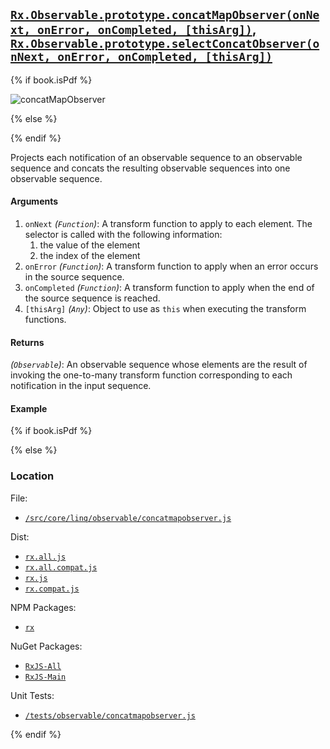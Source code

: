 ## [`Rx.Observable.prototype.concatMapObserver(onNext, onError, onCompleted, [thisArg])`, `Rx.Observable.prototype.selectConcatObserver(onNext, onError, onCompleted, [thisArg])`](https://github.com/Reactive-Extensions/RxJS/blob/master/src/core/linq/observable/concatmapobserver.js)

{% if book.isPdf %}

![concatMapObserver](http://reactivex.io/documentation/operators/images/concatMapObserver.png)

{% else %}



{% endif %}

Projects each notification of an observable sequence to an observable sequence and concats the resulting observable sequences into one observable sequence.

#### Arguments
1. `onNext` *(`Function`)*:  A transform function to apply to each element. The selector is called with the following information:
    1. the value of the element
    2. the index of the element
2. `onError` *(`Function`)*: A transform function to apply when an error occurs in the source sequence.
3. `onCompleted` *(`Function`)*: A transform function to apply when the end of the source sequence is reached.
4. `[thisArg]` *(`Any`)*: Object to use as `this` when executing the transform functions.

#### Returns
*(`Observable`)*: An observable sequence whose elements are the result of invoking the one-to-many transform function corresponding to each notification in the input sequence.

#### Example

[](http://jsbin.com/dasivu/1/embed?js,console)

{% if book.isPdf %}



{% else %}

### Location

File:
- [`/src/core/linq/observable/concatmapobserver.js`](https://github.com/Reactive-Extensions/RxJS/blob/master/src/core/linq/observable/concatmapobserver.js)

Dist:
- [`rx.all.js`](https://github.com/Reactive-Extensions/RxJS/blob/master/dist/rx.all.js)
- [`rx.all.compat.js`](https://github.com/Reactive-Extensions/RxJS/blob/master/dist/rx.all.compat.js)
- [`rx.js`](https://github.com/Reactive-Extensions/RxJS/blob/master/dist/rx.js)
- [`rx.compat.js`](https://github.com/Reactive-Extensions/RxJS/blob/master/dist/rx.compat.js)

NPM Packages:
- [`rx`](https://www.npmjs.org/package/rx)

NuGet Packages:
- [`RxJS-All`](http://www.nuget.org/packages/RxJS-All/)
- [`RxJS-Main`](http://www.nuget.org/packages/RxJS-Main/)

Unit Tests:
- [`/tests/observable/concatmapobserver.js`](https://github.com/Reactive-Extensions/RxJS/blob/master/tests/observable/concatmapobserver.js)

{% endif %}